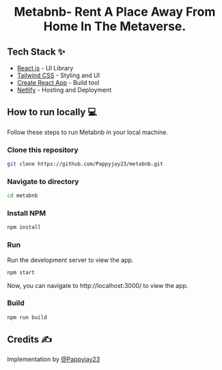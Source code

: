 <div align="center">
	<h1> Metabnb- Rent A Place Away From Home In The Metaverse.</h1>
</div>

## Tech Stack ✨

- [React.js](https://reactjs.org/) - UI Library
- [Tailwind CSS](https://tailwindcss.com/) - Styling and UI
- [Create React App](https://create-react-app.dev/) - Build tool
- [Netlify](https://www.netlify.com/) - Hosting and Deployment

## How to run locally 💻

Follow these steps to run Metabnb in your local machine.

### Clone this repository

```bash
git clone https://github.com/Pappyjay23/metabnb.git
```

### Navigate to directory

```bash
cd metabnb
```

### Install NPM

```bash
npm install
```

### Run

Run the development server to view the app.

```bash
npm start
```

Now, you can navigate to http://localhost:3000/ to view the app.

### Build

```bash
npm run build
```

## Credits ✍

Implementation by [@Pappyjay23](https://github.com/Pappyjay23)
